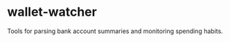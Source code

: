 wallet-watcher
==============

Tools for parsing bank account summaries and monitoring spending habits. 
